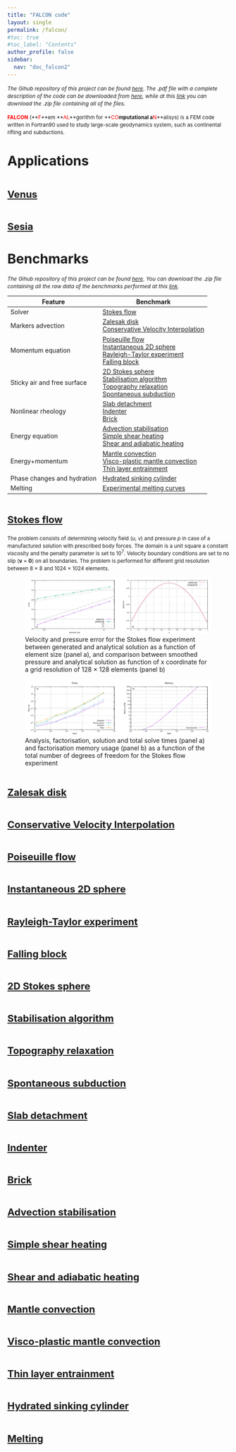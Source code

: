 ```yaml
---
title: "FALCON code"
layout: single
permalink: /falcon/
#toc: true
#toc_label: "Contents"
author_profile: false
sidebar:
  nav: "doc_falcon2"
---
```


*<span style="font-size:12px">The Gihub repository of this project can be found <a href="https://github.com/aleregorda/Code_description" target="_blank">here</a>. The .pdf file with a complete description of the code can be downloaded from <a href="/assets/files/FALCON_Description.pdf" target="_blank">here</a>, while at this [link](https://github.com/aleregorda/Code_description/archive/refs/heads/main.zip) you can download the .zip file containing all of the files.</span>*

<small>**<span style="color:red">FALCON</span>** (**<span style="color:red">F</span>**em **<span style="color:red">AL</span>**gorithm for **<span style="color:red">CO</span>**mputational a**<span style="color:red">N</span>**alisys) is a FEM code written in Fortran90 used to study large-scale geodynamics system, such as continental rifting and subductions.</small>

# <span style="font-size:30px">Applications</span>
# <span style="font-size:22px"><u>Venus</u></span>
# <span style="font-size:22px"><u>Sesia</u></span>

# <span style="font-size:30px">Benchmarks</span>

*<span style="font-size:12px">The Gihub repository of this project can be found <a href="https://github.com/aleregorda/Benchmarks" target="_blank">here</a>. You can download the .zip file containing all the raw data of the benchmarks performed at this [link](https://github.com/aleregorda/Benchmarks/archive/refs/heads/main.zip).</span>*

Feature | Benchmark
---|---
Solver | <a href="/falcon/#stokes-flow" target="_blank">Stokes flow</a>
Markers advection | <a href="/falcon/#zalesak-disk" target="_blank">Zalesak disk</a><br><a href="/falcon/#conservative-velocity-interpolation" target="_blank">Conservative Velocity Interpolation</a>
Momentum equation | <a href="/falcon/#poiseuille-flow" target="_blank">Poiseuille flow</a><br><a href="/falcon/#instantaneous-2d-sphere" target="_blank">Instantaneous 2D sphere</a><br><a href="/falcon/#rayleigh-taylor-experiment" target="_blank">Rayleigh-Taylor experiment</a><br><a href="/falcon/#falling-block" target="_blank">Falling block</a>
Sticky air and free surface | <a href="/falcon/#2d-stokes-sphere" target="_blank">2D Stokes sphere</a><br><a href="/falcon/#stabilisation-algorithm" target="_blank">Stabilisation algorithm</a><br><a href="/falcon/#topography-relaxation" target="_blank">Topography relaxation</a><br><a href="/falcon/#spontaneous-subduction" target="_blank">Spontaneous subduction</a>
Nonlinear rheology | <a href="/falcon/#slab-detachment" target="_blank">Slab detachment</a><br><a href="/falcon/#indenter" target="_blank">Indenter</a><br><a href="/falcon/#brick" target="_blank">Brick</a>
Energy equation | <a href="/falcon/#advection-stabilisation" target="_blank">Advection stabilisation</a><br><a href="/falcon/#simple-shear-heating" target="_blank">Simple shear heating</a><br><a href="/falcon/#shear-and-adiabatic-heating" target="_blank">Shear and adiabatic heating</a>
Energy+momentum | <a href="/falcon/#mantle-convection" target="_blank">Mantle convection</a><br><a href="/falcon/#visco-plastic-mantle-convection" target="_blank">Visco-plastic mantle convection</a><br><a href="/falcon/#thin-layer-entrainment" target="_blank">Thin layer entrainment</a>
Phase changes and hydration | <a href="/falcon/#hydrated-sinking-cylinder" target="_blank">Hydrated sinking cylinder</a>
Melting | <a href="/falcon/#melting" target="_blank">Experimental melting curves</a>

# <span style="font-size:22px"><u>Stokes flow</u></span>
<small>The problem consists of determining velocity field (*u*, *v*) and pressure *p* in case of a manufactured solution with
prescribed body forces.
The domain is a unit square a constant viscosity and the penalty parameter is set to 10<sup>7</sup>. Velocity boundary
conditions are set to no slip (**v** = **0**) on all boundaries. The problem is performed for different grid resolution between
8 × 8 and 1024 × 1024 elements.</small>
<figure>
  <img src="/assets/images/errors-1.png"/>
  <figcaption>Velocity and pressure error for the Stokes flow experiment between generated and analytical solution as a function of element size (panel a), and comparison between smoothed pressure and analytical solution as function of x coordinate for a grid resolution of 128 × 128 elements (panel b)</figcaption>
</figure>
<figure>
  <img src="/assets/images/MUMPS-1.png"/>
  <figcaption>Analysis, factorisation, solution and total solve times (panel a) and factorisation memory usage
(panel b) as a function of the total number of degrees of freedom for the Stokes flow experiment</figcaption>
</figure>

# <span style="font-size:22px"><u>Zalesak disk</u></span>
# <span style="font-size:22px"><u>Conservative Velocity Interpolation</u></span>
# <span style="font-size:22px"><u>Poiseuille flow</u></span>
# <span style="font-size:22px"><u>Instantaneous 2D sphere</u></span>
# <span style="font-size:22px"><u>Rayleigh-Taylor experiment</u></span>
# <span style="font-size:22px"><u>Falling block</u></span>
# <span style="font-size:22px"><u>2D Stokes sphere</u></span>
# <span style="font-size:22px"><u>Stabilisation algorithm</u></span>
# <span style="font-size:22px"><u>Topography relaxation</u></span>
# <span style="font-size:22px"><u>Spontaneous subduction</u></span>
# <span style="font-size:22px"><u>Slab detachment</u></span>
# <span style="font-size:22px"><u>Indenter</u></span>
# <span style="font-size:22px"><u>Brick</u></span>
# <span style="font-size:22px"><u>Advection stabilisation</u></span>
# <span style="font-size:22px"><u>Simple shear heating</u></span>
# <span style="font-size:22px"><u>Shear and adiabatic heating</u></span>
# <span style="font-size:22px"><u>Mantle convection</u></span>
# <span style="font-size:22px"><u>Visco-plastic mantle convection</u></span>
# <span style="font-size:22px"><u>Thin layer entrainment</u></span>
# <span style="font-size:22px"><u>Hydrated sinking cylinder</u></span>
# <span style="font-size:22px"><u>Melting</u></span>